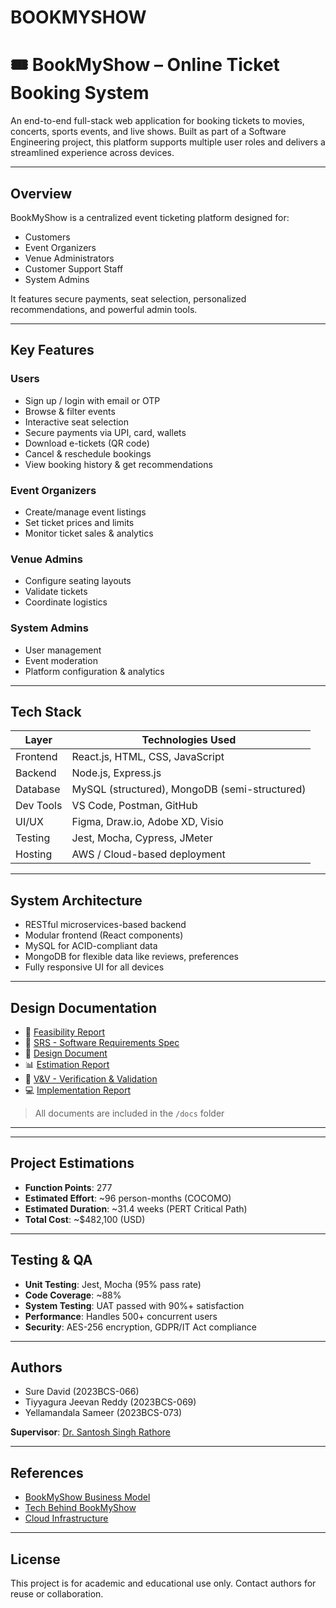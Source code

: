 # BOOKMYSHOW

# 🎟️ BookMyShow – Online Ticket Booking System

An end-to-end full-stack web application for booking tickets to movies, concerts, sports events, and live shows. Built as part of a Software Engineering project, this platform supports multiple user roles and delivers a streamlined experience across devices.

---

##  Overview

BookMyShow is a centralized event ticketing platform designed for:
- Customers
- Event Organizers
- Venue Administrators
- Customer Support Staff
- System Admins

It features secure payments, seat selection, personalized recommendations, and powerful admin tools.

---

##  Key Features

###  Users
- Sign up / login with email or OTP
- Browse & filter events
- Interactive seat selection
- Secure payments via UPI, card, wallets
- Download e-tickets (QR code)
- Cancel & reschedule bookings
- View booking history & get recommendations

###  Event Organizers
- Create/manage event listings
- Set ticket prices and limits
- Monitor ticket sales & analytics

###  Venue Admins
- Configure seating layouts
- Validate tickets
- Coordinate logistics

###  System Admins
- User management
- Event moderation
- Platform configuration & analytics

---

##  Tech Stack

| Layer      | Technologies Used                              |
|------------|------------------------------------------------|
| Frontend   | React.js, HTML, CSS, JavaScript                |
| Backend    | Node.js, Express.js                            |
| Database   | MySQL (structured), MongoDB (semi-structured) |
| Dev Tools  | VS Code, Postman, GitHub                       |
| UI/UX      | Figma, Draw.io, Adobe XD, Visio                |
| Testing    | Jest, Mocha, Cypress, JMeter                   |
| Hosting    | AWS / Cloud-based deployment                   |

---

##  System Architecture

- RESTful microservices-based backend
- Modular frontend (React components)
- MySQL for ACID-compliant data
- MongoDB for flexible data like reviews, preferences
- Fully responsive UI for all devices

---

##  Design Documentation

- 🧾 [Feasibility Report](docs/Feasibility.pdf)
- 📄 [SRS - Software Requirements Spec](docs/SRS.pdf)
- 🎨 [Design Document](docs/Design.pdf)
- 📊 [Estimation Report](docs/Estimation.pdf)
- 🧪 [V&V - Verification & Validation](docs/V&V_Report.pdf)
- 💻 [Implementation Report](docs/Implementation.pdf)

> All documents are included in the `/docs` folder

---


---

##  Project Estimations

- **Function Points**: 277
- **Estimated Effort**: ~96 person-months (COCOMO)
- **Estimated Duration**: ~31.4 weeks (PERT Critical Path)
- **Total Cost**: ~$482,100 (USD)

---

##  Testing & QA

- **Unit Testing**: Jest, Mocha (95% pass rate)
- **Code Coverage**: ~88%
- **System Testing**: UAT passed with 90%+ satisfaction
- **Performance**: Handles 500+ concurrent users
- **Security**: AES-256 encryption, GDPR/IT Act compliance

---

##  Authors

- Sure David (2023BCS-066)
- Tiyyagura Jeevan Reddy (2023BCS-069)
- Yellamandala Sameer (2023BCS-073)

**Supervisor**: [Dr. Santosh Singh Rathore](https://www.iiitm.ac.in/index.php/en/component/splms/teacher/Dr.SantoshSinghRathore)

---

##  References

- [BookMyShow Business Model](https://growthx.club/blog/bookmyshow-business-model)
- [Tech Behind BookMyShow](https://www.linkedin.com/pulse/tech-used-behind-coldplays-concert-tickets-bookmyshow-sandeep-jain-ukx1c/)
- [Cloud Infrastructure](https://we-are.bookmyshow.com/bookmyshow-our-journey-to-the-cloud-with-aws-d7a88e95ba37)

---

##  License

This project is for academic and educational use only. Contact authors for reuse or collaboration.














